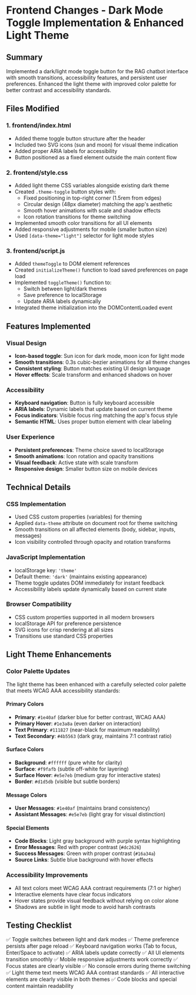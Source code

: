 # Frontend Changes - Dark Mode Toggle Implementation & Enhanced Light Theme

## Summary
Implemented a dark/light mode toggle button for the RAG chatbot interface with smooth transitions, accessibility features, and persistent user preferences. Enhanced the light theme with improved color palette for better contrast and accessibility standards.

## Files Modified

### 1. frontend/index.html
- Added theme toggle button structure after the header
- Included two SVG icons (sun and moon) for visual theme indication
- Added proper ARIA labels for accessibility
- Button positioned as a fixed element outside the main content flow

### 2. frontend/style.css
- Added light theme CSS variables alongside existing dark theme
- Created `.theme-toggle` button styles with:
  - Fixed positioning in top-right corner (1.5rem from edges)
  - Circular design (48px diameter) matching the app's aesthetic
  - Smooth hover animations with scale and shadow effects
  - Icon rotation transitions for theme switching
- Implemented smooth color transitions for all UI elements
- Added responsive adjustments for mobile (smaller button size)
- Used `[data-theme="light"]` selector for light mode styles

### 3. frontend/script.js
- Added `themeToggle` to DOM element references
- Created `initializeTheme()` function to load saved preferences on page load
- Implemented `toggleTheme()` function to:
  - Switch between light/dark themes
  - Save preference to localStorage
  - Update ARIA labels dynamically
- Integrated theme initialization into the DOMContentLoaded event

## Features Implemented

### Visual Design
- **Icon-based toggle**: Sun icon for dark mode, moon icon for light mode
- **Smooth transitions**: 0.3s cubic-bezier animations for all theme changes
- **Consistent styling**: Button matches existing UI design language
- **Hover effects**: Scale transform and enhanced shadows on hover

### Accessibility
- **Keyboard navigation**: Button is fully keyboard accessible
- **ARIA labels**: Dynamic labels that update based on current theme
- **Focus indicators**: Visible focus ring matching the app's focus style
- **Semantic HTML**: Uses proper button element with clear labeling

### User Experience
- **Persistent preferences**: Theme choice saved to localStorage
- **Smooth animations**: Icon rotation and opacity transitions
- **Visual feedback**: Active state with scale transform
- **Responsive design**: Smaller button size on mobile devices

## Technical Details

### CSS Implementation
- Used CSS custom properties (variables) for theming
- Applied `data-theme` attribute on document root for theme switching
- Smooth transitions on all affected elements (body, sidebar, inputs, messages)
- Icon visibility controlled through opacity and rotation transforms

### JavaScript Implementation
- localStorage key: `'theme'`
- Default theme: `'dark'` (maintains existing appearance)
- Theme toggle updates DOM immediately for instant feedback
- Accessibility labels update dynamically based on current state

### Browser Compatibility
- CSS custom properties supported in all modern browsers
- localStorage API for preference persistence
- SVG icons for crisp rendering at all sizes
- Transitions use standard CSS properties

## Light Theme Enhancements

### Color Palette Updates
The light theme has been enhanced with a carefully selected color palette that meets WCAG AAA accessibility standards:

#### Primary Colors
- **Primary**: `#1e40af` (darker blue for better contrast, WCAG AAA)
- **Primary Hover**: `#1e3a8a` (even darker on interaction)
- **Text Primary**: `#111827` (near-black for maximum readability)
- **Text Secondary**: `#4b5563` (dark gray, maintains 7:1 contrast ratio)

#### Surface Colors
- **Background**: `#ffffff` (pure white for clarity)
- **Surface**: `#f9fafb` (subtle off-white for layering)
- **Surface Hover**: `#e5e7eb` (medium gray for interactive states)
- **Border**: `#d1d5db` (visible but subtle borders)

#### Message Colors
- **User Messages**: `#1e40af` (maintains brand consistency)
- **Assistant Messages**: `#e5e7eb` (light gray for visual distinction)

#### Special Elements
- **Code Blocks**: Light gray background with purple syntax highlighting
- **Error Messages**: Red with proper contrast (`#dc2626`)
- **Success Messages**: Green with proper contrast (`#16a34a`)
- **Source Links**: Subtle blue background with hover effects

### Accessibility Improvements
- All text colors meet WCAG AAA contrast requirements (7:1 or higher)
- Interactive elements have clear focus indicators
- Hover states provide visual feedback without relying on color alone
- Shadows are subtle in light mode to avoid harsh contrasts

## Testing Checklist
✅ Toggle switches between light and dark modes
✅ Theme preference persists after page reload
✅ Keyboard navigation works (Tab to focus, Enter/Space to activate)
✅ ARIA labels update correctly
✅ All UI elements transition smoothly
✅ Mobile responsive adjustments work correctly
✅ Focus states are clearly visible
✅ No console errors during theme switching
✅ Light theme text meets WCAG AAA contrast standards
✅ All interactive elements are clearly visible in both themes
✅ Code blocks and special content maintain readability